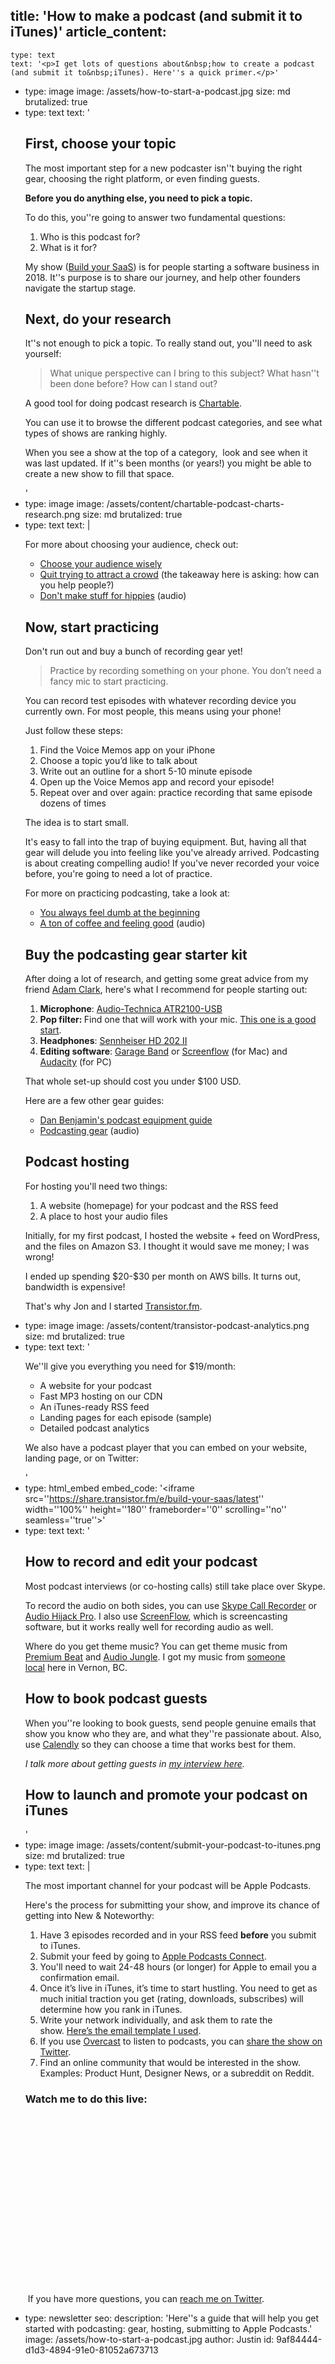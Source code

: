title: 'How to make a podcast (and submit it to iTunes)'
article_content:
  -
    type: text
    text: '<p>I get lots of questions about&nbsp;how to create a podcast (and submit it to&nbsp;iTunes). Here''s a quick primer.</p>'
  -
    type: image
    image: /assets/how-to-start-a-podcast.jpg
    size: md
    brutalized: true
  -
    type: text
    text: '<p></p><h2>First, choose your topic</h2><p>The most important step for a new podcaster isn''t buying the right gear,&nbsp;choosing the right platform, or even finding guests.</p><p><b>Before you do anything else, you need to pick a topic.</b></p><p>To do this, you''re going to answer two fundamental questions:</p><ol><li>Who is this podcast for?<br></li><li>What is it for?<br></li></ol><p>My show (<a href="https://saas.transistor.fm">Build your SaaS</a>) is for people starting a software business in 2018. It''s purpose is to share our journey, and help other founders navigate the startup stage.</p><h2>Next, do your research</h2><p>It''s not enough to pick a topic. To really stand out, you''ll need to ask yourself:</p><blockquote>What unique perspective can I bring to this subject? What hasn''t been done before? How can I stand out?</blockquote><p>A good tool for doing podcast research is <a href="https://chartable.com/">Chartable</a>.</p><p>You can use it to browse the different podcast categories, and see what types of shows are ranking highly.</p><p>When you see a show at the top of a category,&nbsp; look and see when it was last updated. If it''s been months (or years!) you might be able to create a new show to fill that space.</p>'
  -
    type: image
    image: /assets/content/chartable-podcast-charts-research.png
    size: md
    brutalized: true
  -
    type: text
    text: |
      <p>For more about choosing your audience, check out:</p><ul>
      <li><a href="http://justinjackson.ca/who-do-you-love/">Choose your audience wisely</a></li>
      <li><a href="https://medium.com/product-people/quit-trying-to-attract-a-crowd-544ec0ec7b4b">Quit trying to attract a crowd</a> (the takeaway here is asking: how can you help people?)</li>
      <li><a href="http://buildandlaunch.net/1/">Don't make stuff for hippies</a> (audio)</li>
      </ul><h2>Now, start practicing</h2><p>Don't run out and buy a bunch of recording gear yet!</p><blockquote><p>Practice by recording something on your phone. You don’t need a fancy mic to start practicing.</p></blockquote><p>You can record test episodes with whatever recording device you currently own. For most people, this means using your phone!</p><p>Just follow these steps:</p><ol>
      <li>Find the Voice Memos app on your iPhone</li>
      <li>Choose a topic you’d like to talk about</li>
      <li>Write out an outline for a short 5-10 minute episode</li>
      <li>Open up the Voice Memos app and record your episode!</li>
      <li>Repeat over and over again: practice recording that same episode dozens of times</li>
      </ol><p>The idea is to start small.&nbsp;</p><p>It's easy to fall into the trap of buying equipment. But, having all that gear will delude you into feeling like you've already arrived. Podcasting is about creating compelling audio! If you've never recorded your voice before, you're going to need a lot of practice.</p><p>For more on practicing podcasting,&nbsp;take a look at:</p><ul>
      <li><a href="http://justinjackson.ca/dumb/">You always feel dumb at the beginning</a></li>
      <li><a href="http://buildandlaunch.net/2/">A ton of coffee and feeling good</a> (audio)</li>
      </ul><h2>Buy the podcasting gear starter kit</h2><p>After doing a lot of research, and getting some great advice from my friend <a href="http://avclark.com">Adam Clark</a>, here's what I recommend for people starting out:</p><ol>
      <li><strong>Microphone</strong>: <a href="http://www.amazon.ca/gp/product/B004QJOZS4/ref=as_li_qf_sp_asin_il_tl?ie=UTF8&amp;camp=15121&amp;creative=330641&amp;creativeASIN=B004QJOZS4&amp;linkCode=as2&amp;tag=justjackblog-20">Audio-Technica ATR2100-USB</a></li>
      <li><strong>Pop filter:&nbsp;</strong>Find one that will work with your mic. <a href="http://www.amazon.ca/dp/B00D78W20I/ref=pe_386430_126088100_TE_item">This one is a good start</a>.</li>
      <li><strong>Headphones</strong>: <a href="http://www.amazon.ca/gp/product/B003LPTAYI/ref=as_li_qf_sp_asin_il_tl?ie=UTF8&amp;camp=15121&amp;creative=330641&amp;creativeASIN=B003LPTAYI&amp;linkCode=as2&amp;tag=justjackblog-20">Sennheiser HD 202 II</a></li>
      <li><strong>Editing software</strong>: <a href="https://www.apple.com/ca/mac/garageband/">Garage Band</a>&nbsp;or <a href="https://store.telestream.net/affiliate.php?ACCOUNT=TELESTRE&amp;AFFILIATE=89620&amp;PATH=http://www.telestream.net/screenflow/">Screenflow</a> (for Mac) and <a href="http://audacity.sourceforge.net/">Audacity</a> (for PC)</li>
      </ol><p>That whole set-up should cost you under $100 USD.</p><p>Here are a few other gear guides:</p><ul>
      <li><a href="http://www.podcastmethod.co/podcasting-equipment-guide/">Dan Benjamin's podcast equipment guide</a></li>
      <li><a href="http://buildandlaunch.net/3/">Podcasting gear</a> (audio)</li>
      </ul><h2>Podcast hosting</h2><p>For hosting you'll need two things:</p><ol>
      <li>A&nbsp;website (homepage) for your podcast and the RSS feed</li>
      <li>A place to host your audio files</li>
      </ol><p>Initially, for my first podcast, I hosted the website + feed on <g class="gr_ gr_67 gr-alert gr_gramm gr_inline_cards gr_run_anim Punctuation only-del replaceWithoutSep" id="67" data-gr-id="67">WordPress,</g> and the files on Amazon S3. I thought it would save me money; I was wrong!</p><p>I ended up spending $20-$30 per month on AWS bills. It turns out, bandwidth is expensive!</p><p>That's why Jon and I started&nbsp;<a href="https://transistor.fm/?utm_source=justinjackson.ca&amp;utm_medium=link&amp;utm_campaign=jjlinks">Transistor.fm</a>.&nbsp;</p>
  -
    type: image
    image: /assets/content/transistor-podcast-analytics.png
    size: md
    brutalized: true
  -
    type: text
    text: '<p>We''ll give you everything you need for $19/month:</p><ul><li>A website for your podcast<br></li><li>Fast MP3 hosting on our CDN</li><li>An iTunes-ready RSS feed</li><li>Landing pages for each episode (sample)</li><li>Detailed podcast analytics</li></ul><p>We also have a podcast player that you can embed on your website, landing page, or on Twitter:</p>'
  -
    type: html_embed
    embed_code: '<iframe src=''https://share.transistor.fm/e/build-your-saas/latest'' width=''100%'' height=''180'' frameborder=''0'' scrolling=''no'' seamless=''true''></iframe>'
  -
    type: text
    text: '<h2>How to record and edit your podcast</h2><p>Most podcast interviews (or co-hosting calls) still take place over Skype.</p><p>To record the audio on both sides, you can use <a href="http://www.ecamm.com/mac/callrecorder/"><g class="gr_ gr_53 gr-alert gr_gramm gr_inline_cards gr_run_anim Grammar only-ins replaceWithoutSep" id="53" data-gr-id="53">Skype</g> Call Recorder</a> or <a href="https://www.rogueamoeba.com/audiohijackpro/">Audio Hijack Pro</a>. I also use <a href="http://www.telestream.net/screenflow/overview.htm">ScreenFlow</a>, which is screencasting software, but it works really well for recording audio as well.</p><p>Where do you get theme music? You can get theme music from <a href="http://www.premiumbeat.com/">Premium Beat</a> and <a href="http://audiojungle.net/">Audio Jungle</a>. I got my music from&nbsp;<a href="http://www.hiphopbeatsforsalenow.com/?utm_source=justinjackson">someone local</a>&nbsp;here in Vernon, BC.</p><h2>How to book podcast guests</h2><p>When you''re looking to book guests, send people genuine emails that show you know who they are, and what they''re passionate about. Also, use <a href="https://calendly.com">Calendly</a> so they can choose a time that works best for them.<br></p><p><em>I talk more about getting guests in <a href="http://signaltower.co/justin-jackson/">my interview here</a>.</em></p><h2>How to launch and promote your podcast on iTunes</h2>'
  -
    type: image
    image: /assets/content/submit-your-podcast-to-itunes.png
    size: md
    brutalized: true
  -
    type: text
    text: |
      <p>The most important channel for your podcast will be Apple Podcasts.</p><p>Here's&nbsp;the process for submitting your show, and improve its chance of getting into New &amp; Noteworthy:</p><ol>
      <li>Have 3 episodes recorded and in your RSS feed&nbsp;<strong>before</strong> you submit to <g class="gr_ gr_32 gr-alert gr_gramm gr_inline_cards gr_run_anim Punctuation multiReplace" id="32" data-gr-id="32">iTunes.</g></li>
      <li>Submit your feed by going to <a href="https://podcastsconnect.apple.com">Apple Podcasts Connect</a>.</li>
      <li>You'll need to wait 24-48 hours (or longer) for Apple to email you a confirmation email.</li>
      <li>Once it’s <g class="gr_ gr_29 gr-alert gr_spell gr_inline_cards gr_run_anim ContextualSpelling" id="29" data-gr-id="29">live</g> in iTunes, it’s time to start hustling. You need to get as much initial traction you get (rating, downloads, subscribes) will determine how you rank in iTunes.</li>
      <li>Write your network individually, and ask them to rate the show.&nbsp;<a href="http://justinjackson.s3.amazonaws.com/buildandlaunchpod/template.txt">Here’s the email template I used</a>.</li>
      <li>If you use <a href="https://overcast.fm/">Overcast</a> to listen to podcasts, you can <a href="https://twitter.com/alexlaprade/status/560219664580886528">share the show on Twitter</a>.</li>
      <li>Find an online community that would be interested in the show. Examples: Product Hunt, Designer News, or a subreddit on Reddit.</li>
      </ol><h3>Watch me to do this live:</h3><style>.embed-container { position: relative; padding-bottom: 56.25%; height: 0; overflow: hidden; max-width: 100%; } .embed-container iframe, .embed-container object, .embed-container embed { position: absolute; top: 0; left: 0; width: 100%; height: 100%; }</style><div class="embed-container"></div><p>&nbsp;If you have more questions, you can <a href="https://twitter.com/mijustin">reach me on Twitter</a>.</p>
  -
    type: newsletter
seo:
  description: 'Here''s a guide that will help you get started with podcasting: gear, hosting, submitting to Apple Podcasts.'
  image: /assets/how-to-start-a-podcast.jpg
author: Justin
id: 9af84444-d1d3-4894-91e0-81052a673713
